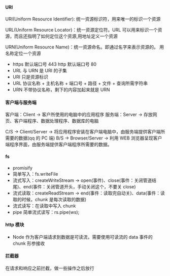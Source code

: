 #### URI

URI(Uniform Resource Identifier): 统一资源标识符，用来唯一的标识一个资源

URL(Uniform Resource Locator)：统一资源定位符。URL 可以用来标识一个资源，而且还指明了如何定位这个资源,用地址定义一个资源

URN(Uniform Resource Name)：统一资源命名。即通过名字来表示资源的。 用名称定位一个资源

- https 默认端口号 443 http 默认端口号 80
- URL 与 URN 是 URI 的子集
- URI 只是资源标识
- URL 协议名称 + 主机名称 + 端口号 + 路径 + 文件 + 查询所需字符串
- URN 不带协议名称，剩下的内容加起来就是 URN

#### 客户端与服务端

客户端：Client -> 客户所使用的电脑中的应用程序
服务端：Server -> 存放网页、客户端程序、数据处理程序、数据库的电脑

C/S -> Client/Server -> 将应用程序安装在客户端电脑中，由服务端提供客户端所需要的数据(qq 的 PC 端)
B/S -> Browser/Server -> 利用 WEB 浏览器呈现客户端程序界面，由服务端提供客户端程序所需要的数据。

#### fs

- promisify
- 简单写入：fs.writeFile
- 流式写入：createWriteStream -> open(事件)、close(事件：关闭管道结尾)、end(事件：关闭管道开头，手动关闭这个，不要关 close)
- 流式读取：createReadStream -> end(事件：读取完自动关)、data(事件：读取的时候，chunk 是每次读取的数据)
- 流式读写：在读取中写入 chunk
- pipe 简单流式读写：rs.pipe(ws);

#### http 模块

- Node 作为客户端请求到数据是可读流，需要使用可读流的 data 事件的 chunk 形参接收

#### 拦截器

在请求和响应之前拦截，做一些操作之后放行
